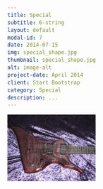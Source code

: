 ```yaml
---
title: Special
subtitle: 6-string
layout: default
modal-id: 7
date: 2014-07-15
img: special_shape.jpg
thumbnail: special_shape.jpg
alt: image-alt
project-date: April 2014
client: Start Bootstrap
category: Special
description: ...
---
```


<!-- html sytax to include image and adjust size ... -->
<img src="img/portfolio/special_shape.jpg" alt="Drawing" style="width: 200px;"/>